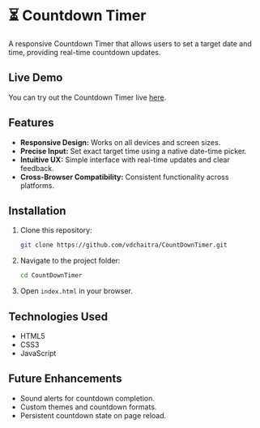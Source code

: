 # ⏳ Countdown Timer

A responsive Countdown Timer that allows users to set a target date and time, providing real-time countdown updates.

## Live Demo
You can try out the Countdown Timer live [here](https://66ee66afae905ef95b9e336b--countdowntimer-application.netlify.app/).



## Features
- **Responsive Design:** Works on all devices and screen sizes.
- **Precise Input:** Set exact target time using a native date-time picker.
- **Intuitive UX:** Simple interface with real-time updates and clear feedback.
- **Cross-Browser Compatibility:** Consistent functionality across platforms.

## Installation
1. Clone this repository:
   ```bash
   git clone https://github.com/vdchaitra/CountDownTimer.git
2. Navigate to the project folder:
   ```bash
   cd CountDownTimer
3. Open `index.html` in your browser.

## Technologies Used
- HTML5
- CSS3
- JavaScript

## Future Enhancements
- Sound alerts for countdown completion.
- Custom themes and countdown formats.
- Persistent countdown state on page reload.
